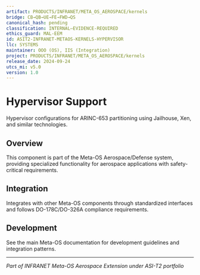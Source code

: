 ```yaml
---
artifact: PRODUCTS/INFRANET/META_OS_AEROSPACE/kernels
bridge: CB→QB→UE→FE→FWD→QS
canonical_hash: pending
classification: INTERNAL–EVIDENCE-REQUIRED
ethics_guard: MAL-EEM
id: ASIT2-INFRANET-METAOS-KERNELS-HYPERVISOR
llc: SYSTEMS
maintainer: OOO (OS), IIS (Integration)
project: PRODUCTS/INFRANET/META_OS_AEROSPACE/kernels
release_date: 2024-09-24
utcs_mi: v5.0
version: 1.0
---
```


# Hypervisor Support

Hypervisor configurations for ARINC-653 partitioning using Jailhouse, Xen, and similar technologies.

## Overview

This component is part of the Meta-OS Aerospace/Defense system, providing specialized functionality for aerospace applications with safety-critical requirements.

## Integration

Integrates with other Meta-OS components through standardized interfaces and follows DO-178C/DO-326A compliance requirements.

## Development

See the main Meta-OS documentation for development guidelines and integration patterns.

---

*Part of INFRANET Meta-OS Aerospace Extension under ASI-T2 portfolio*